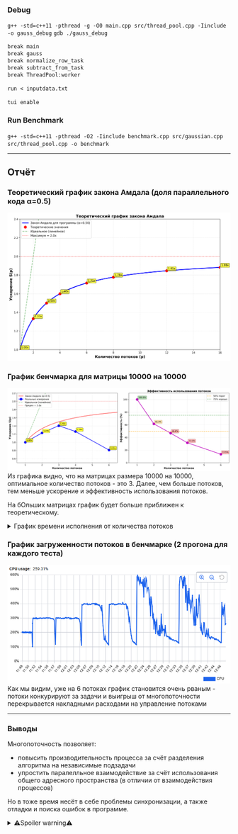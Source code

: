 ### Debug
`g++ -std=c++11 -pthread -g -O0 main.cpp src/thread_pool.cpp -Iinclude -o gauss_debug`
`gdb ./gauss_debug`
```
break main
break gauss
break normalize_row_task
break subtract_from_task
break ThreadPool:worker
```
`run < inputdata.txt`

`tui enable`

### Run Benchmark
`g++ -std=c++11 -pthread -O2 -Iinclude benchmark.cpp src/gaussian.cpp src/thread_pool.cpp -o benchmark`

---

## Отчёт

### Теоретический график закона Амдала (доля параллельного кода α=0.5)
![Amdahl Theory](assets/gauss_theory_amdahl.png)

### График бенчмарка для матрицы 10000 на 10000
![Benchmark 10k*10k](assets/benchmark_amdahl_10000.png)
Из графика видно, что на матрицах размера 10000 на 10000, оптимальное количество потоков - это 3. Далее, чем больше потоков, тем меньше ускорение и эффективность использования потоков.

На бОльших матрицах график будет больше приближен к теоретическому.

<details>
<summary>График времени исполнения от количества потоков</summary>
<img src="assets/benchmark_time_10000.png">
</details>


### График загруженности потоков в бенчмарке (2 прогона для каждого теста)
![Docker](assets/docker_thread_usage_10000.png)
Как мы видим, уже на 6 потоках график становится очень рваным - потоки конкурируют за задачи и выигрыш от многопоточности перекрывается накладными расходами на управление потоками

---

### Выводы
Многопоточность позволяет:
- повысить производительность процесса за счёт разделения алгоритма на независимые подзадачи
- упростить паралелльное взаимодействие за счёт использования общего адресного пространства (в отличии от взаимодействия процессов)

Но в тоже время несёт в себе проблемы синхронизации, а также отладки и поиска ошибок в программе.

<details>
<summary>⚠️Spoiler warning⚠️</summary>
<img src="assets/multi-threading.jpg">
</details>
